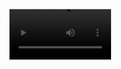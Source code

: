 <video src='<iframe src="https://www.linkedin.com/embed/feed/update/urn:li:ugcPost:7114730640536666112' width=180/>
